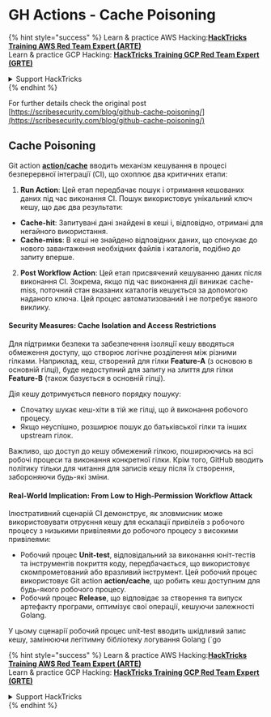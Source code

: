 # GH Actions - Cache Poisoning

{% hint style="success" %}
Learn & practice AWS Hacking:<img src="../../../.gitbook/assets/image (1).png" alt="" data-size="line">[**HackTricks Training AWS Red Team Expert (ARTE)**](https://training.hacktricks.xyz/courses/arte)<img src="../../../.gitbook/assets/image (1).png" alt="" data-size="line">\
Learn & practice GCP Hacking: <img src="../../../.gitbook/assets/image (2).png" alt="" data-size="line">[**HackTricks Training GCP Red Team Expert (GRTE)**<img src="../../../.gitbook/assets/image (2).png" alt="" data-size="line">](https://training.hacktricks.xyz/courses/grte)

<details>

<summary>Support HackTricks</summary>

* Check the [**subscription plans**](https://github.com/sponsors/carlospolop)!
* **Join the** 💬 [**Discord group**](https://discord.gg/hRep4RUj7f) or the [**telegram group**](https://t.me/peass) or **follow** us on **Twitter** 🐦 [**@hacktricks\_live**](https://twitter.com/hacktricks\_live)**.**
* **Share hacking tricks by submitting PRs to the** [**HackTricks**](https://github.com/carlospolop/hacktricks) and [**HackTricks Cloud**](https://github.com/carlospolop/hacktricks-cloud) github repos.

</details>
{% endhint %}

For further details check the original post [https://scribesecurity.com/blog/github-cache-poisoning/](https://scribesecurity.com/blog/github-cache-poisoning/)

## Cache Poisoning

Git action [**action/cache**](https://github.com/actions/cache) вводить механізм кешування в процесі безперервної інтеграції (CI), що охоплює два критичних етапи:

1. **Run Action**: Цей етап передбачає пошук і отримання кешованих даних під час виконання CI. Пошук використовує унікальний ключ кешу, що дає два результати:
* **Cache-hit**: Запитувані дані знайдені в кеші і, відповідно, отримані для негайного використання.
* **Cache-miss**: В кеші не знайдено відповідних даних, що спонукає до нового завантаження необхідних файлів і каталогів, подібно до запиту вперше.
2. **Post Workflow Action**: Цей етап присвячений кешуванню даних після виконання CI. Зокрема, якщо під час виконання дії виникає cache-miss, поточний стан вказаних каталогів кешується за допомогою наданого ключа. Цей процес автоматизований і не потребує явного виклику.

#### Security Measures: Cache Isolation and Access Restrictions

Для підтримки безпеки та забезпечення ізоляції кешу вводяться обмеження доступу, що створює логічне розділення між різними гілками. Наприклад, кеш, створений для гілки **Feature-A** (з основою в основній гілці), буде недоступний для запиту на злиття для гілки **Feature-B** (також базується в основній гілці).

Дія кешу дотримується певного порядку пошуку:

* Спочатку шукає кеш-хіти в тій же гілці, що й виконання робочого процесу.
* Якщо неуспішно, розширює пошук до батьківської гілки та інших upstream гілок.

Важливо, що доступ до кешу обмежений гілкою, поширюючись на всі робочі процеси та виконання конкретної гілки. Крім того, GitHub вводить політику тільки для читання для записів кешу після їх створення, забороняючи будь-які зміни.

#### Real-World Implication: From Low to High-Permission Workflow Attack

Ілюстративний сценарій CI демонструє, як зловмисник може використовувати отруєння кешу для ескалації привілеїв з робочого процесу з низькими привілеями до робочого процесу з високими привілеями:

* Робочий процес **Unit-test**, відповідальний за виконання юніт-тестів та інструментів покриття коду, передбачається, що використовує скомпрометований або вразливий інструмент. Цей робочий процес використовує Git action **action/cache**, що робить кеш доступним для будь-якого робочого процесу.
* Робочий процес **Release**, що відповідає за створення та випуск артефакту програми, оптимізує свої операції, кешуючи залежності Golang.

У цьому сценарії робочий процес unit-test вводить шкідливий запис кешу, замінюючи легітимну бібліотеку логування Golang (\`go

{% hint style="success" %}
Learn & practice AWS Hacking:<img src="../../../.gitbook/assets/image (1).png" alt="" data-size="line">[**HackTricks Training AWS Red Team Expert (ARTE)**](https://training.hacktricks.xyz/courses/arte)<img src="../../../.gitbook/assets/image (1).png" alt="" data-size="line">\
Learn & practice GCP Hacking: <img src="../../../.gitbook/assets/image (2).png" alt="" data-size="line">[**HackTricks Training GCP Red Team Expert (GRTE)**<img src="../../../.gitbook/assets/image (2).png" alt="" data-size="line">](https://training.hacktricks.xyz/courses/grte)

<details>

<summary>Support HackTricks</summary>

* Check the [**subscription plans**](https://github.com/sponsors/carlospolop)!
* **Join the** 💬 [**Discord group**](https://discord.gg/hRep4RUj7f) or the [**telegram group**](https://t.me/peass) or **follow** us on **Twitter** 🐦 [**@hacktricks\_live**](https://twitter.com/hacktricks\_live)**.**
* **Share hacking tricks by submitting PRs to the** [**HackTricks**](https://github.com/carlospolop/hacktricks) and [**HackTricks Cloud**](https://github.com/carlospolop/hacktricks-cloud) github repos.

</details>
{% endhint %}
